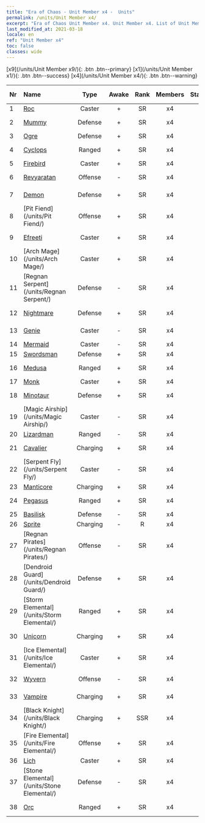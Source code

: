 ```yaml
---
title: "Era of Chaos - Unit Member x4 -  Units"
permalink: /units/Unit Member x4/
excerpt: "Era of Chaos Unit Member x4. Unit Member x4. List of Unit Member in Era of Chaos"
last_modified_at: 2021-03-18
locale: en
ref: "Unit Member x4"
toc: false
classes: wide
---
```

 [x9](/units/Unit Member x9/){: .btn .btn--primary} [x1](/units/Unit Member x1/){: .btn .btn--success} [x4](/units/Unit Member x4/){: .btn .btn--warning} 

  | Nr |         Name        |   Type   | Awake |    Rank   |   Members     |  Stars  | Exclusive | Attack  |     HP    |  Awaken Name  |
  |:---|:--------------------|:--------:|:-----:|:---------:|:-------------:|:-------:|:---------:|:-------:|:---------:|:--------------|
  | 1 | [Roc](/units/Roc/) | Caster | + | SR | x4 | <i class="fas fa-star"/><i class="fas fa-star"/> | - | 792.0 | 4978 |  Thunderbird  |
  | 2 | [Mummy](/units/Mummy/) | Defense | + | SR | x4 | <i class="fas fa-star"/><i class="fas fa-star"/><i class="fas fa-star"/> | - | 141.0 | 2691 |  Mummy King  |
  | 3 | [Ogre](/units/Ogre/) | Defense | + | SR | x4 | <i class="fas fa-star"/><i class="fas fa-star"/> | - | 107.6 | 2523 |  Ogre Mage  |
  | 4 | [Cyclops](/units/Cyclops/) | Ranged | + | SR | x4 | <i class="fas fa-star"/><i class="fas fa-star"/> | + | 678.8 | 5091 |  Cyclops King  |
  | 5 | [Firebird](/units/Firebird/) | Caster | + | SR | x4 | <i class="fas fa-star"/><i class="fas fa-star"/><i class="fas fa-star"/> | + | 848.5 | 4525 |  Phoenix  |
  | 6 | [Revyaratan](/units/Revyaratan/) | Offense | - | SR | x4 | <i class="fas fa-star"/><i class="fas fa-star"/><i class="fas fa-star"/> | - | 1267.1 | 7128 |  Ancient Sea Monster  |
  | 7 | [Demon](/units/Demon/) | Defense | + | SR | x4 | <i class="fas fa-star"/><i class="fas fa-star"/> | + | 114.4 | 2489 |  Inferno Guard  |
  | 8 | [Pit Fiend](/units/Pit Fiend/) | Offense | + | SR | x4 | <i class="fas fa-star"/><i class="fas fa-star"/> | - | 174.9 | 1850 |  Pit Lord  |
  | 9 | [Efreeti](/units/Efreeti/) | Caster | + | SR | x4 | <i class="fas fa-star"/><i class="fas fa-star"/> | - | 225.4 | 1446 |  Efreet Sultan  |
  | 10 | [Arch Mage](/units/Arch Mage/) | Caster | + | SR | x4 | <i class="fas fa-star"/><i class="fas fa-star"/> | - | 54.6 | 1324 |  Arch Mage  |
  | 11 | [Regnan Serpent](/units/Regnan Serpent/) | Defense | - | SR | x4 | <i class="fas fa-star"/><i class="fas fa-star"/><i class="fas fa-star"/> | - | 100.9 | 3027 |    |
  | 12 | [Nightmare](/units/Nightmare/) | Defense | + | SR | x4 | <i class="fas fa-star"/><i class="fas fa-star"/><i class="fas fa-star"/> | - | 84.1 | 2691 |  Nightmare King  |
  | 13 | [Genie](/units/Genie/) | Caster | - | SR | x4 | <i class="fas fa-star"/><i class="fas fa-star"/><i class="fas fa-star"/> | - | 102.6 | 662 |  Master Genie  |
  | 14 | [Mermaid](/units/Mermaid/) | Caster | - | SR | x4 | <i class="fas fa-star"/><i class="fas fa-star"/><i class="fas fa-star"/> | - | 185.0 | 1648 |   -   |
  | 15 | [Swordsman](/units/Swordsman/) | Defense | + | SR | x4 | <i class="fas fa-star"/><i class="fas fa-star"/> | - | 54.6 | 1324 |  Crusader  |
  | 16 | [Medusa](/units/Medusa/) | Ranged | + | SR | x4 | <i class="fas fa-star"/><i class="fas fa-star"/><i class="fas fa-star"/> | - | 202.0 | 1144 |  Medusa Queen  |
  | 17 | [Monk](/units/Monk/) | Caster | + | SR | x4 | <i class="fas fa-star"/> | - | 102.6 | 662 |  Zealot  |
  | 18 | [Minotaur](/units/Minotaur/) | Defense | + | SR | x4 | <i class="fas fa-star"/><i class="fas fa-star"/> | - | 108.0 | 2725 |  Minotaur King  |
  | 19 | [Magic Airship](/units/Magic Airship/) | Caster | - | SR | x4 | <i class="fas fa-star"/><i class="fas fa-star"/><i class="fas fa-star"/> | - | 208.5 | 1715 |   -   |
  | 20 | [Lizardman](/units/Lizardman/) | Ranged | - | SR | x4 | <i class="fas fa-star"/><i class="fas fa-star"/> | - | 174.9 | 1144 |   -   |
  | 21 | [Cavalier](/units/Cavalier/) | Charging | + | SR | x4 | <i class="fas fa-star"/> | + | 79.4 | 811 |  Champion Knights  |
  | 22 | [Serpent Fly](/units/Serpent Fly/) | Caster | - | SR | x4 | <i class="fas fa-star"/><i class="fas fa-star"/> | + | 178.3 | 1615 |    |
  | 23 | [Manticore](/units/Manticore/) | Charging | + | SR | x4 | <i class="fas fa-star"/><i class="fas fa-star"/><i class="fas fa-star"/> | + | 174.9 | 1917 |  Scorpicore  |
  | 24 | [Pegasus](/units/Pegasus/) | Ranged | + | SR | x4 | <i class="fas fa-star"/><i class="fas fa-star"/> | + | 195.1 | 1144 |  Silver Pegasus  |
  | 25 | [Basilisk](/units/Basilisk/) | Defense | - | SR | x4 | <i class="fas fa-star"/><i class="fas fa-star"/><i class="fas fa-star"/> | - | 121.1 | 2859 |   -   |
  | 26 | [Sprite](/units/Sprite/) | Charging | - | R | x4 | <i class="fas fa-star"/> | - | 69.5 | 993 |    |
  | 27 | [Regnan Pirates](/units/Regnan Pirates/) | Offense | - | SR | x4 | <i class="fas fa-star"/><i class="fas fa-star"/> | + | 99.3 | 695 |  King of Pirates  |
  | 28 | [Dendroid Guard](/units/Dendroid Guard/) | Defense | + | SR | x4 | <i class="fas fa-star"/><i class="fas fa-star"/> | - | 396.0 | 10182 |  Dendroid Soldier  |
  | 29 | [Storm Elemental](/units/Storm Elemental/) | Ranged | + | SR | x4 | <i class="fas fa-star"/><i class="fas fa-star"/> | - | 99.2 | 662 |  Lightning Storm  |
  | 30 | [Unicorn](/units/Unicorn/) | Charging | + | SR | x4 | <i class="fas fa-star"/><i class="fas fa-star"/> | - | 151.4 | 1850 |  War Unicorn  |
  | 31 | [Ice Elemental](/units/Ice Elemental/) | Caster | + | SR | x4 | <i class="fas fa-star"/><i class="fas fa-star"/> | - | 111.0 | 744 |  Silent Snow Spirit  |
  | 32 | [Wyvern](/units/Wyvern/) | Offense | - | SR | x4 | <i class="fas fa-star"/><i class="fas fa-star"/><i class="fas fa-star"/> | - | 500.0 | 5544 |  Wyvern Monarch  |
  | 33 | [Vampire](/units/Vampire/) | Charging | + | SR | x4 | <i class="fas fa-star"/><i class="fas fa-star"/> | - | 74.4 | 910 |  Vampire Lord  |
  | 34 | [Black Knight](/units/Black Knight/) | Charging | + | SSR | x4 | <i class="fas fa-star"/><i class="fas fa-star"/><i class="fas fa-star"/> | + | 115.8 | 910 |  Dread Knight  |
  | 35 | [Fire Elemental](/units/Fire Elemental/) | Offense | + | SR | x4 | <i class="fas fa-star"/><i class="fas fa-star"/> | - | 195.0 | 1682 |  Energy Elemental  |
  | 36 | [Lich](/units/Lich/) | Caster | + | SR | x4 | <i class="fas fa-star"/><i class="fas fa-star"/><i class="fas fa-star"/> | + | 228.7 | 1581 |  Power Lich  |
  | 37 | [Stone Elemental](/units/Stone Elemental/) | Defense | - | SR | x4 | <i class="fas fa-star"/><i class="fas fa-star"/><i class="fas fa-star"/> | - | 121.0 | 2825 |   -   |
  | 38 | [Orc](/units/Orc/) | Ranged | + | SR | x4 | <i class="fas fa-star"/><i class="fas fa-star"/> | - | 82.7 | 662 |  Orc Commander  |
